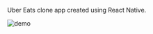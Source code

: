 Uber Eats clone app created using React Native.

![demo](https://github.com/jin00woo/react-native/assets/56533546/7b0df7c5-f685-4dcc-bb72-645fc8083422)
